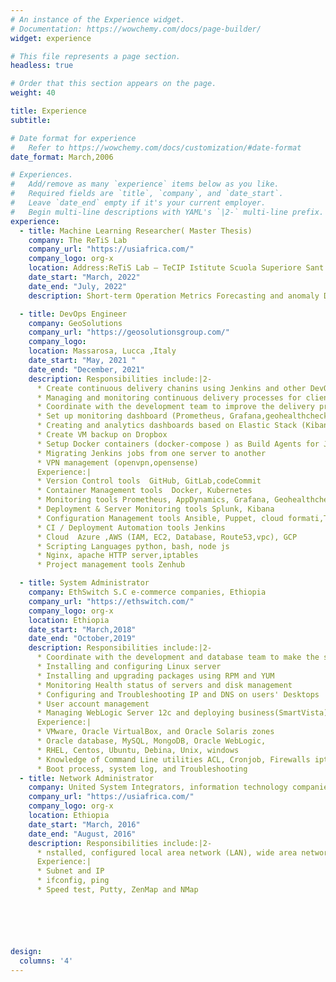 ```yaml
---
# An instance of the Experience widget.
# Documentation: https://wowchemy.com/docs/page-builder/
widget: experience

# This file represents a page section.
headless: true

# Order that this section appears on the page.
weight: 40

title: Experience
subtitle:

# Date format for experience
#   Refer to https://wowchemy.com/docs/customization/#date-format
date_format: March,2006

# Experiences.
#   Add/remove as many `experience` items below as you like.
#   Required fields are `title`, `company`, and `date_start`.
#   Leave `date_end` empty if it's your current employer.
#   Begin multi-line descriptions with YAML's `|2-` multi-line prefix.
experience:
  - title: Machine Learning Researcher( Master Thesis)
    company: The ReTiS Lab
    company_url: "https://usiafrica.com/"
    company_logo: org-x
    location: Address:ReTiS Lab – TeCIP Istitute Scuola Superiore Sant’Anna
    date_start: "March, 2022"
    date_end: "July, 2022"
    description: Short-term Operation Metrics Forecasting and anomaly Detection for Virtualized Network Functions

  - title: DevOps Engineer
    company: GeoSolutions
    company_url: "https://geosolutionsgroup.com/"
    company_logo:
    location: Massarosa, Lucca ,Italy
    date_start: "May, 2021 "
    date_end: "December, 2021"
    description: Responsibilities include:|2-
      * Create continuous delivery chanins using Jenkins and other DevOps tools
      * Managing and monitoring continuous delivery processes for clients
      * Coordinate with the development team to improve the delivery process and the robustness of deployments
      * Set up monitoring dashboard (Prometheus, Grafana,geohealthcheck )
      * Creating and analytics dashboards based on Elastic Stack (Kibana, Splunk,AppDynamics )
      * Create VM backup on Dropbox
      * Setup Docker containers (docker-compose ) as Build Agents for Jenkins
      * Migrating Jenkins jobs from one server to another
      * VPN management (openvpn,opensense)
      Experience:|
      * Version Control tools  GitHub, GitLab,codeCommit
      * Container Management tools  Docker, Kubernetes
      * Monitoring tools Prometheus, AppDynamics, Grafana, Geohealthcheck
      * Deployment & Server Monitoring tools Splunk, Kibana
      * Configuration Management tools Ansible, Puppet, cloud formati,Terraform
      * CI / Deployment Automation tools Jenkins
      * Cloud  Azure ,AWS (IAM, EC2, Database, Route53,vpc), GCP
      * Scripting Languages python, bash, node js
      * Nginx, apache HTTP server,iptables
      * Project management tools Zenhub

  - title: System Administrator
    company: EthSwitch S.C e-commerce companies, Ethiopia
    company_url: "https://ethswitch.com/"
    company_logo: org-x
    location: Ethiopia
    date_start: "March,2018"
    date_end: "October,2019"
    description: Responsibilities include:|2-
      * Coordinate with the development and database team to make the system 24/7 available.
      * Installing and configuring Linux server
      * Installing and upgrading packages using RPM and YUM
      * Monitoring Health status of servers and disk management
      * Configuring and Troubleshooting IP and DNS on users' Desktops
      * User account management
      * Managing WebLogic Server 12c and deploying business(SmartVista)
      Experience:|
      * VMware, Oracle VirtualBox, and Oracle Solaris zones
      * Oracle database, MySQL, MongoDB, Oracle WebLogic,
      * RHEL, Centos, Ubuntu, Debina, Unix, windows
      * Knowledge of Command Line utilities ACL, Cronjob, Firewalls iptables
      * Boot process, system log, and Troubleshooting
  - title: Network Administrator
    company: United System Integrators, information technology companies,Ethiopia
    company_url: "https://usiafrica.com/"
    company_logo: org-x
    location: Ethiopia
    date_start: "March, 2016"
    date_end: "August, 2016"
    description: Responsibilities include:|2-
      * nstalled, configured local area network (LAN), wide area network (WAN)and Internet system
      Experience:|
      * Subnet and IP
      * ifconfig, ping
      * Speed test, Putty, ZenMap and NMap






design:
  columns: '4'
---
```

